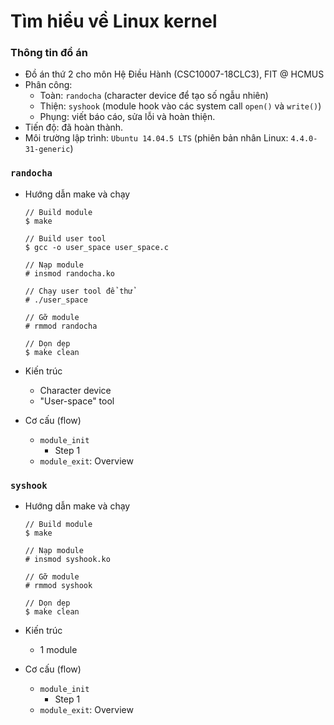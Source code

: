 # Tìm hiểu về Linux kernel



### Thông tin đồ án

- Đồ án thứ 2 cho môn Hệ Điều Hành (CSC10007-18CLC3), FIT @ HCMUS
- Phân công:
  - Toàn: `randocha` (character device để tạo số ngẫu nhiên)
  - Thiện: `syshook` (module hook vào các system call `open()` và `write()`)
  - Phụng: viết báo cáo, sửa lỗi và hoàn thiện.
- Tiến độ: đã hoàn thành.
- Môi trường lập trình: `Ubuntu 14.04.5 LTS` (phiên bản nhân Linux: `4.4.0-31-generic`)



### `randocha`

- Hướng dẫn make và chạy

  ```
  // Build module
  $ make
  
  // Build user tool
  $ gcc -o user_space user_space.c
  
  // Nạp module
  # insmod randocha.ko
  
  // Chạy user tool để thử
  # ./user_space
  
  // Gỡ module
  # rmmod randocha
  
  // Dọn dẹp
  $ make clean
  ```

- Kiến trúc

  - Character device
  - "User-space" tool

- Cơ cấu (flow)

  - `module_init`
    - Step 1
  - `module_exit`: Overview



### `syshook`

- Hướng dẫn make và chạy

  ```
  // Build module
  $ make
  
  // Nạp module
  # insmod syshook.ko
  
  // Gỡ module
  # rmmod syshook
  
  // Dọn dẹp
  $ make clean
  ```

- Kiến trúc

  - 1 module

- Cơ cấu (flow)

  - `module_init`
    - Step 1
  - `module_exit`: Overview